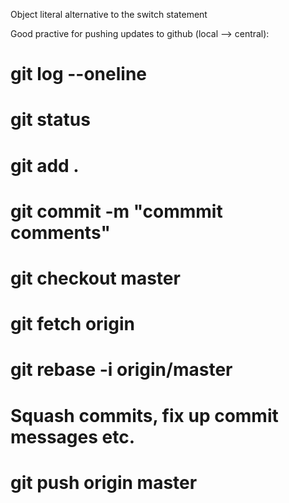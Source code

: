 Object literal alternative to the switch statement

Good practive for pushing updates to github (local --> central):

# git log --oneline
# git status
# git add .
# git commit -m "commmit comments"
# git checkout master
# git fetch origin
# git rebase -i origin/master
# Squash commits, fix up commit messages etc.
# git push origin master